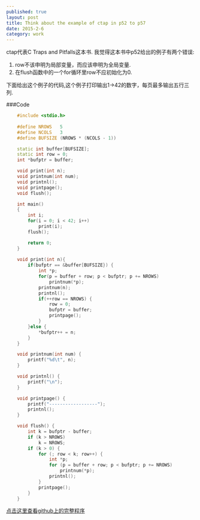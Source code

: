 ```yaml
---
published: true
layout: post
title: Think about the example of ctap in p52 to p57
date: 2015-2-6
category: work
---
```


ctap代表C Traps and Pitfalls这本书.
我觉得这本书中p52给出的例子有两个错误:

1. row不该申明为局部变量，而应该申明为全局变量.
2. 在flush函数中的一个for循环里row不应初始化为0.

下面给出这个例子的代码,这个例子打印输出1->42的数字，每页最多输出五行三列.

###Code
```cpp
    #include <stdio.h>
    
    #define NROWS   5
    #define NCOLS   3
    #define BUFSIZE (NROWS * (NCOLS - 1))

    static int buffer[BUFSIZE];
    static int row = 0;
    int *bufptr = buffer;

    void print(int n);
    void printnum(int num);
    void printnl();
    void printpage();
    void flush();

    int main()
    {
        int i;
        for(i = 0; i < 42; i++)
            print(i);
        flush();

        return 0;
    }
     
    void print(int n){
        if(bufptr == &buffer[BUFSIZE}) {
            int *p;
            for(p = buffer + row; p < bufptr; p += NROWS)
                printnum(*p);
            printnum(n);
            printnl();
            if(++row == NROWS) {
                row = 0;
                bufptr = buffer;
                printpage();
            }
        }else {
            *bufptr++ = n;
        }
    }

    void printnum(int num) {
        printf("%d\t", n);
    }

    void printnl() {
        printf("\n");
    }

    void printpage() {
        printf("------------------");
        printnl();
    }

    void flush() {
        int k = bufptr - buffer;
        if (k > NROWS)
            k = NROWS;
        if (k > 0) {
            for (; row < k; row++) {
                int *p;
                for (p = buffer + row; p < bufptr; p += NROWS)
                    printnum(*p);
                printnl();
            }
            printpage();
        }
    }
```
[点击这里查看github上的完整程序](https://github.com/xiaofandh12/algorithm_c/tree/master/ctap_p52)<br />
